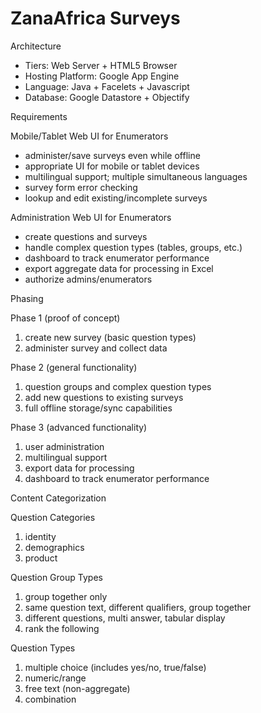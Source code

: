 ZanaAfrica Surveys
==================

Architecture

   * Tiers: Web Server + HTML5 Browser
   * Hosting Platform: Google App Engine
   * Language: Java + Facelets + Javascript
   * Database: Google Datastore + Objectify

Requirements

Mobile/Tablet Web UI for Enumerators

   * administer/save surveys even while offline
   * appropriate UI for mobile or tablet devices
   * multilingual support; multiple simultaneous languages
   * survey form error checking
   * lookup and edit existing/incomplete surveys

Administration Web UI for Enumerators

   * create questions and surveys
   * handle complex question types (tables, groups, etc.)
   * dashboard to track enumerator performance
   * export aggregate data for processing in Excel
   * authorize admins/enumerators

Phasing

Phase 1 (proof of concept)

   1. create new survey (basic question types)
   2. administer survey and collect data

Phase 2 (general functionality)

   1. question groups and complex question types
   2. add new questions to existing surveys
   3. full offline storage/sync capabilities

Phase 3 (advanced functionality)

   1. user administration
   2. multilingual support
   3. export data for processing
   4. dashboard to track enumerator performance

Content Categorization

Question Categories
 1. identity
 2. demographics
 3. product

Question Group Types
 1. group together only
 2. same question text, different qualifiers, group together
 3. different questions, multi answer, tabular display
 4. rank the following

Question Types
 1. multiple choice (includes yes/no, true/false)
 2. numeric/range
 3. free text (non-aggregate)
 4. combination

